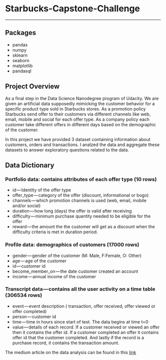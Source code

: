 # Starbucks-Capstone-Challenge
----

## Packages 
- pandas
- numpy
- sklearn
- seaborn
- matplotlib
- pandasql

## Project Overview
As a final step in the Data Science Nanodegree program of Udacity. We are given an artificial data supposedly mimicking the customer behavior for a specific product type sold in Starbucks stores.
As a promotion policy Starbucks send offer to their customers via different channels like web, email, mobile and social for each offer type. 
As a company policy each customer take different offers in different days based on the demographic of the customer.

In this project we have provided 3 dataset containing information about customers, orders and transactions. I analzed the data and aggregate these datasets to answer exploratory questions related to the data.


## Data Dictionary

### Portfolio data: contains attributes of each offer type (10 rows)
* id — Identity of the offer type
* offer_type — category of the offer (discount, informational or bogo)
* channels — which promotion channels is used (web, email, mobile and/or social)
* duration — how long (days) the offer is valid after receiving
* difficulty — minimum purchase quantity needed to be eligible for the offer
* reward — the amount the the customer will get as a discount when the difficulty criteria is met in duration period.


### Profile data: demographics of customers (17000 rows)
* gender — gender of the customer (M: Male, F:Female, O: Other)
* age — age of the customer
* id — customer id
* become_member_on — the date customer created an account
* income — annual income of the customer

### Transcript data — contains all the user activity on a time table (306534 rows)
* event — event description ( transaction, offer received, offer viewed or offer completed)
* person — customer id
* time — time in hours since start of test. The data begins at time t=0
* value — details of each record. If a customer received or viewed an offer then it contains the offer id. If a customer completed an offer it contains offer id that the customer completed. And lastly if the record is a purchase record, it contains the transaction amount.


The medium article on the data analysis can be found in this [link](https://medium.com/@rdvnmemis/data-science-nanodegree-program-a-case-study-for-starbucks-73709a074c76)